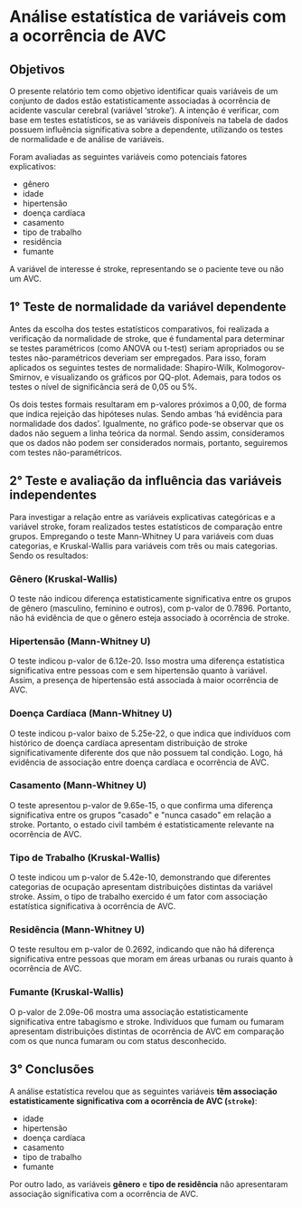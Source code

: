 <h1>Análise estatística de variáveis com a ocorrência de AVC</h1>

<h2>Objetivos</h2>

<p>O presente relatório tem como objetivo identificar quais variáveis de um conjunto de dados estão estatisticamente associadas à ocorrência de acidente vascular cerebral (variável ‘stroke’). A intenção é verificar, com base em testes estatísticos, se as variáveis disponíveis na tabela de dados possuem influência significativa sobre a dependente, utilizando os testes de normalidade e de análise de variáveis.</p>

<p>Foram avaliadas as seguintes variáveis como potenciais fatores explicativos:</p>
<ul>
  <li>gênero</li>
  <li>idade</li>
  <li>hipertensão</li>
  <li>doença cardíaca</li>
  <li>casamento</li>
  <li>tipo de trabalho</li>
  <li>residência</li>
  <li>fumante</li>
</ul>

<p>A variável de interesse é stroke, representando se o paciente teve ou não um AVC.</p>

<h2>1° Teste de normalidade da variável dependente</h2>

<p>Antes da escolha dos testes estatísticos comparativos, foi realizada a verificação da normalidade de stroke, que é fundamental para determinar se testes paramétricos (como ANOVA ou t-test) seriam apropriados ou se testes não-paramétricos deveriam ser empregados. Para isso, foram aplicados os seguintes testes de normalidade: Shapiro-Wilk, Kolmogorov-Smirnov, e visualizando os gráficos por QQ-plot. Ademais, para todos os testes o nível de significância será de 0,05 ou 5%.</p>

<p>Os dois testes formais resultaram em p-valores próximos a 0,00, de forma que indica rejeição das hipóteses nulas. Sendo ambas ‘há evidência para normalidade dos dados’. Igualmente, no gráfico pode-se observar que os dados não seguem a linha teórica da normal. Sendo assim, consideramos que os dados não podem ser considerados normais, portanto, seguiremos com testes não-paramétricos.</p>

<h2>2° Teste e avaliação da influência das variáveis independentes</h2>

<p>Para investigar a relação entre as variáveis explicativas categóricas e a variável stroke, foram realizados testes estatísticos de comparação entre grupos. Empregando o teste Mann-Whitney U para variáveis com duas categorias, e Kruskal-Wallis para variáveis com três ou mais categorias. Sendo os resultados:</p>

<h3>Gênero (Kruskal-Wallis)</h3>
<p>O teste não indicou diferença estatisticamente significativa entre os grupos de gênero (masculino, feminino e outros), com p-valor de 0.7896. Portanto, não há evidência de que o gênero esteja associado à ocorrência de stroke.</p>

<h3>Hipertensão (Mann-Whitney U)</h3>
<p>O teste indicou p-valor de 6.12e-20. Isso mostra uma diferença estatística significativa entre pessoas com e sem hipertensão quanto à variável. Assim, a presença de hipertensão está associada à maior ocorrência de AVC.</p>

<h3>Doença Cardíaca (Mann-Whitney U)</h3>
<p>O teste indicou p-valor baixo de 5.25e-22, o que indica que indivíduos com histórico de doença cardíaca apresentam distribuição de stroke significativamente diferente dos que não possuem tal condição. Logo, há evidência de associação entre doença cardíaca e ocorrência de AVC.</p>

<h3>Casamento (Mann-Whitney U)</h3>
<p>O teste apresentou p-valor de 9.65e-15, o que confirma uma diferença significativa entre os grupos "casado" e "nunca casado" em relação a stroke. Portanto, o estado civil também é estatisticamente relevante na ocorrência de AVC.</p>

<h3>Tipo de Trabalho (Kruskal-Wallis)</h3>
<p>O teste indicou um p-valor de 5.42e-10, demonstrando que diferentes categorias de ocupação apresentam distribuições distintas da variável stroke. Assim, o tipo de trabalho exercido é um fator com associação estatística significativa à ocorrência de AVC.</p>

<h3>Residência (Mann-Whitney U)</h3>
<p>O teste resultou em p-valor de 0.2692, indicando que não há diferença significativa entre pessoas que moram em áreas urbanas ou rurais quanto à ocorrência de AVC.</p>

<h3>Fumante (Kruskal-Wallis)</h3>
<p>O p-valor de 2.09e-06 mostra uma associação estatisticamente significativa entre tabagismo e stroke. Indivíduos que fumam ou fumaram apresentam distribuições distintas de ocorrência de AVC em comparação com os que nunca fumaram ou com status desconhecido.</p>

<h2>3° Conclusões</h2>

<p>A análise estatística revelou que as seguintes variáveis <strong>têm associação estatisticamente significativa com a ocorrência de AVC (<code>stroke</code>)</strong>:</p>
<ul>
  <li>idade</li>
  <li>hipertensão</li>
  <li>doença cardíaca</li>
  <li>casamento</li>
  <li>tipo de trabalho</li>
  <li>fumante</li>
</ul>

<p>Por outro lado, as variáveis <strong>gênero</strong> e <strong>tipo de residência</strong> não apresentaram associação significativa com a ocorrência de AVC.</p>
